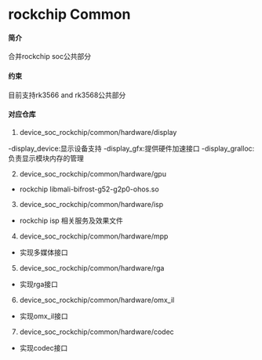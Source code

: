 # rockchip Common

#### 简介
合并rockchip soc公共部分
#### 约束
目前支持rk3566 and rk3568公共部分
#### 对应仓库

1. device_soc_rockchip/common/hardware/display

-display_device:显示设备支持
-display_gfx:提供硬件加速接口
-display_gralloc:负责显示模块内存的管理

2.  device_soc_rockchip/common/hardware/gpu

- rockchip libmali-bifrost-g52-g2p0-ohos.so

3.  device_soc_rockchip/common/hardware/isp

- rockchip isp 相关服务及效果文件

4.  device_soc_rockchip/common/hardware/mpp

- 实现多媒体接口

5.  device_soc_rockchip/common/hardware/rga

- 实现rga接口

6.  device_soc_rockchip/common/hardware/omx_il

- 实现omx_il接口

7.  device_soc_rockchip/common/hardware/codec

- 实现codec接口


